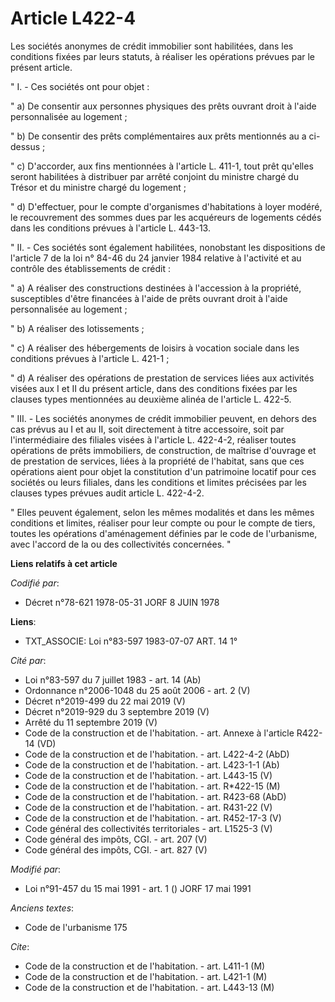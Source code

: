 # Article L422-4

Les sociétés anonymes de crédit immobilier sont habilitées, dans les conditions fixées par leurs statuts, à réaliser les
opérations prévues par le présent article.

" I. - Ces sociétés ont pour objet :

" a) De consentir aux personnes physiques des prêts ouvrant droit à l'aide personnalisée au logement ;

" b) De consentir des prêts complémentaires aux prêts mentionnés au a ci-dessus ;

" c) D'accorder, aux fins mentionnées à l'article L. 411-1, tout prêt qu'elles seront habilitées à distribuer par arrêté
conjoint du ministre chargé du Trésor et du ministre chargé du logement ;

" d) D'effectuer, pour le compte d'organismes d'habitations à loyer modéré, le recouvrement des sommes dues par les
acquéreurs de logements cédés dans les conditions prévues à l'article L. 443-13.

" II. - Ces sociétés sont également habilitées, nonobstant les dispositions de l'article 7 de la loi n° 84-46 du 24 janvier
1984 relative à l'activité et au contrôle des établissements de crédit :

" a) A réaliser des constructions destinées à l'accession à la propriété, susceptibles d'être financées à l'aide de prêts
ouvrant droit à l'aide personnalisée au logement ;

" b) A réaliser des lotissements ;

" c) A réaliser des hébergements de loisirs à vocation sociale dans les conditions prévues à l'article L. 421-1 ;

" d) A réaliser des opérations de prestation de services liées aux activités visées aux I et II du présent article, dans des
conditions fixées par les clauses types mentionnées au deuxième alinéa de l'article L. 422-5.

" III. - Les sociétés anonymes de crédit immobilier peuvent, en dehors des cas prévus au I et au II, soit directement à titre
accessoire, soit par l'intermédiaire des filiales visées à l'article L. 422-4-2, réaliser toutes opérations de prêts
immobiliers, de construction, de maîtrise d'ouvrage et de prestation de services, liées à la propriété de l'habitat, sans que
ces opérations aient pour objet la constitution d'un patrimoine locatif pour ces sociétés ou leurs filiales, dans les
conditions et limites précisées par les clauses types prévues audit article L. 422-4-2.

" Elles peuvent également, selon les mêmes modalités et dans les mêmes conditions et limites, réaliser pour leur compte ou
pour le compte de tiers, toutes les opérations d'aménagement définies par le code de l'urbanisme, avec l'accord de la ou des
collectivités concernées. "

**Liens relatifs à cet article**

_Codifié par_:

  - Décret n°78-621 1978-05-31 JORF 8 JUIN 1978

**Liens**:

  - TXT_ASSOCIE: Loi n°83-597 1983-07-07 ART. 14 1°

_Cité par_:

  - Loi n°83-597 du 7 juillet 1983 - art. 14 (Ab)
  - Ordonnance n°2006-1048 du 25 août 2006 - art. 2 (V)
  - Décret n°2019-499 du 22 mai 2019 (V)
  - Décret n°2019-929 du 3 septembre 2019 (V)
  - Arrêté du 11 septembre 2019 (V)
  - Code de la construction et de l'habitation. - art. Annexe à l'article R422-14 (VD)
  - Code de la construction et de l'habitation. - art. L422-4-2 (AbD)
  - Code de la construction et de l'habitation. - art. L423-1-1 (Ab)
  - Code de la construction et de l'habitation. - art. L443-15 (V)
  - Code de la construction et de l'habitation. - art. R*422-15 (M)
  - Code de la construction et de l'habitation. - art. R423-68 (AbD)
  - Code de la construction et de l'habitation. - art. R431-22 (V)
  - Code de la construction et de l'habitation. - art. R452-17-3 (V)
  - Code général des collectivités territoriales - art. L1525-3 (V)
  - Code général des impôts, CGI. - art. 207 (V)
  - Code général des impôts, CGI. - art. 827 (V)

_Modifié par_:

  - Loi n°91-457 du 15 mai 1991 - art. 1 () JORF 17 mai 1991

_Anciens textes_:

  - Code de l'urbanisme 175

_Cite_:

  - Code de la construction et de l'habitation. - art. L411-1 (M)
  - Code de la construction et de l'habitation. - art. L421-1 (M)
  - Code de la construction et de l'habitation. - art. L443-13 (M)
